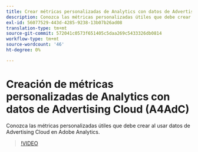 ```yaml
---
title: Crear métricas personalizadas de Analytics con datos de Advertising Cloud
description: Conozca las métricas personalizadas útiles que debe crear al usar datos de Advertising Cloud en Adobe Analytics.
exl-id: 56077529-443d-4285-9238-13b07b26ad08
translation-type: tm+mt
source-git-commit: 572041c0573f651405c5daa269c5433326db0814
workflow-type: tm+mt
source-wordcount: '46'
ht-degree: 0%

---
```


# Creación de métricas personalizadas de Analytics con datos de Advertising Cloud (A4AdC)

Conozca las métricas personalizadas útiles que debe crear al usar datos de Advertising Cloud en Adobe Analytics.  

>[!VIDEO](https://video.tv.adobe.com/v/33919)
